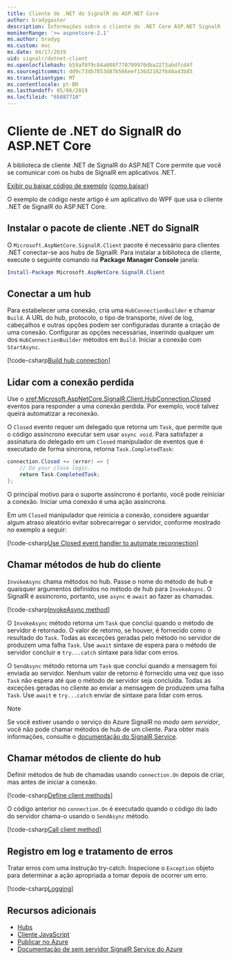 ```yaml
---
title: Cliente de .NET do SignalR do ASP.NET Core
author: bradygaster
description: Informações sobre o cliente do .NET Core ASP.NET SignalR
monikerRange: '>= aspnetcore-2.1'
ms.author: bradyg
ms.custom: mvc
ms.date: 04/17/2019
uid: signalr/dotnet-client
ms.openlocfilehash: b59af0f9c84a008f778709970dba2273abdfcd4f
ms.sourcegitcommit: dd9c73db7853d87b566eef136d2162f648a43b85
ms.translationtype: MT
ms.contentlocale: pt-BR
ms.lasthandoff: 05/06/2019
ms.locfileid: "65087710"
---
```

# <a name="aspnet-core-signalr-net-client"></a>Cliente de .NET do SignalR do ASP.NET Core

A biblioteca de cliente .NET de SignalR do ASP.NET Core permite que você se comunicar com os hubs de SignalR em aplicativos .NET.

[Exibir ou baixar código de exemplo](https://github.com/aspnet/AspNetCore.Docs/tree/master/aspnetcore/signalr/dotnet-client/sample) ([como baixar](xref:index#how-to-download-a-sample))

O exemplo de código neste artigo é um aplicativo do WPF que usa o cliente .NET de SignalR do ASP.NET Core.

## <a name="install-the-signalr-net-client-package"></a>Instalar o pacote de cliente .NET do SignalR

O `Microsoft.AspNetCore.SignalR.Client` pacote é necessário para clientes .NET conectar-se aos hubs de SignalR. Para instalar a biblioteca de cliente, execute o seguinte comando na **Package Manager Console** janela:

```powershell
Install-Package Microsoft.AspNetCore.SignalR.Client
```

## <a name="connect-to-a-hub"></a>Conectar a um hub

Para estabelecer uma conexão, cria uma `HubConnectionBuilder` e chamar `Build`. A URL do hub, protocolo, o tipo de transporte, nível de log, cabeçalhos e outras opções podem ser configuradas durante a criação de uma conexão. Configurar as opções necessárias, inserindo qualquer um dos `HubConnectionBuilder` métodos em `Build`. Iniciar a conexão com `StartAsync`.

[!code-csharp[Build hub connection](dotnet-client/sample/signalrchatclient/MainWindow.xaml.cs?name=snippet_MainWindowClass&highlight=15-17,39)]

## <a name="handle-lost-connection"></a>Lidar com a conexão perdida

Use o <xref:Microsoft.AspNetCore.SignalR.Client.HubConnection.Closed> eventos para responder a uma conexão perdida. Por exemplo, você talvez queira automatizar a reconexão.

O `Closed` evento requer um delegado que retorna um `Task`, que permite que o código assíncrono executar sem usar `async void`. Para satisfazer a assinatura do delegado em um `Closed` manipulador de eventos que é executado de forma síncrona, retorna `Task.CompletedTask`:

```csharp
connection.Closed += (error) => {
    // Do your close logic.
    return Task.CompletedTask;
};
```

O principal motivo para o suporte assíncrono é portanto, você pode reiniciar a conexão. Iniciar uma conexão é uma ação assíncrona.

Em um `Closed` manipulador que reinicia a conexão, considere aguardar algum atraso aleatório evitar sobrecarregar o servidor, conforme mostrado no exemplo a seguir:

[!code-csharp[Use Closed event handler to automate reconnection](dotnet-client/sample/signalrchatclient/MainWindow.xaml.cs?name=snippet_ClosedRestart)]

## <a name="call-hub-methods-from-client"></a>Chamar métodos de hub do cliente

`InvokeAsync` chama métodos no hub. Passe o nome do método de hub e quaisquer argumentos definidos no método de hub para `InvokeAsync`. O SignalR é assíncrono, portanto, use `async` e `await` ao fazer as chamadas.

[!code-csharp[InvokeAsync method](dotnet-client/sample/signalrchatclient/MainWindow.xaml.cs?name=snippet_InvokeAsync)]

O `InvokeAsync` método retorna um `Task` que conclui quando o método de servidor é retornado. O valor de retorno, se houver, é fornecido como o resultado do `Task`. Todas as exceções geradas pelo método no servidor de produzem uma falha `Task`. Use `await` sintaxe de espera para o método de servidor concluir e `try...catch` sintaxe para lidar com erros.

O `SendAsync` método retorna um `Task` que conclui quando a mensagem foi enviada ao servidor. Nenhum valor de retorno é fornecido uma vez que isso `Task` não espera até que o método de servidor seja concluída. Todas as exceções geradas no cliente ao enviar a mensagem de produzem uma falha `Task`. Use `await` e `try...catch` enviar de sintaxe para lidar com erros.

> [!NOTE]
> Se você estiver usando o serviço do Azure SignalR no *modo sem servidor*, você não pode chamar métodos de hub de um cliente. Para obter mais informações, consulte o [documentação do SignalR Service](/azure/azure-signalr/signalr-concept-serverless-development-config).

## <a name="call-client-methods-from-hub"></a>Chamar métodos de cliente do hub

Definir métodos de hub de chamadas usando `connection.On` depois de criar, mas antes de iniciar a conexão.

[!code-csharp[Define client methods](dotnet-client/sample/signalrchatclient/MainWindow.xaml.cs?name=snippet_ConnectionOn)]

O código anterior no `connection.On` é executado quando o código do lado do servidor chama-o usando o `SendAsync` método.

[!code-csharp[Call client method](dotnet-client/sample/signalrchat/hubs/chathub.cs?name=snippet_SendMessage)]

## <a name="error-handling-and-logging"></a>Registro em log e tratamento de erros

Tratar erros com uma instrução try-catch. Inspecione o `Exception` objeto para determinar a ação apropriada a tomar depois de ocorrer um erro.

[!code-csharp[Logging](dotnet-client/sample/signalrchatclient/MainWindow.xaml.cs?name=snippet_ErrorHandling)]

## <a name="additional-resources"></a>Recursos adicionais

* [Hubs](xref:signalr/hubs)
* [Cliente JavaScript](xref:signalr/javascript-client)
* [Publicar no Azure](xref:signalr/publish-to-azure-web-app)
* [Documentação de sem servidor SignalR Service do Azure](/azure/azure-signalr/signalr-concept-serverless-development-config)
